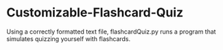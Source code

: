 # Customizable-Flashcard-Quiz
Using a correctly formatted text file, flashcardQuiz.py runs a program that simulates quizzing yourself with flashcards.
